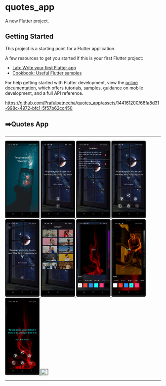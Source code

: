 # quotes_app

A new Flutter project.

## Getting Started

This project is a starting point for a Flutter application.

A few resources to get you started if this is your first Flutter project:

- [Lab: Write your first Flutter app](https://docs.flutter.dev/get-started/codelab)
- [Cookbook: Useful Flutter samples](https://docs.flutter.dev/cookbook)

For help getting started with Flutter development, view the
[online documentation](https://docs.flutter.dev/), which offers tutorials,
samples, guidance on mobile development, and a full API reference.


https://github.com/Prafulpatnecha/quotes_app/assets/144161200/68fa8d31-998c-4972-bfc1-5f57b62cc450



<h2>➡️Quotes App</h2>
<hr>
<p>
<a href ="">
<img src="https://github.com/Prafulpatnecha/quotes_app/blob/master/Screenshot_20240612_195152.png" width="22%" Height="35%">
<img src="https://github.com/Prafulpatnecha/quotes_app/blob/master/Screenshot_20240612_193552.png" width="22%" Height="35%">
<img src="https://github.com/Prafulpatnecha/quotes_app/blob/master/Screenshot_20240612_193736.png" width="22%" Height="35%">
<img src="https://github.com/Prafulpatnecha/quotes_app/blob/master/Screenshot_20240612_193752.png" width="22%" Height="35%">
<img src="https://github.com/Prafulpatnecha/quotes_app/blob/master/Screenshot_20240612_193801.png" width="22%" Height="35%">
<img src="https://github.com/Prafulpatnecha/quotes_app/blob/master/Screenshot_20240612_193831.png" width="22%" Height="35%">
<img src="https://github.com/Prafulpatnecha/quotes_app/blob/master/Screenshot_20240612_193918.png" width="22%" Height="35%">
<img src="https://github.com/Prafulpatnecha/quotes_app/blob/master/Screenshot_20240612_193953.png" width="22%" Height="35%">
<img src="https://github.com/Prafulpatnecha/quotes_app/blob/master/Screenshot_20240612_194008.png" width="22%" Height="35%">
<img src="https://github.com/Prafulpatnecha/quotes_app/assets/144161200/c88fe4f8-3d18-4c16-ae95-791d733690df" width="22%" Height="35%">
</a>
</p>
<hr>
